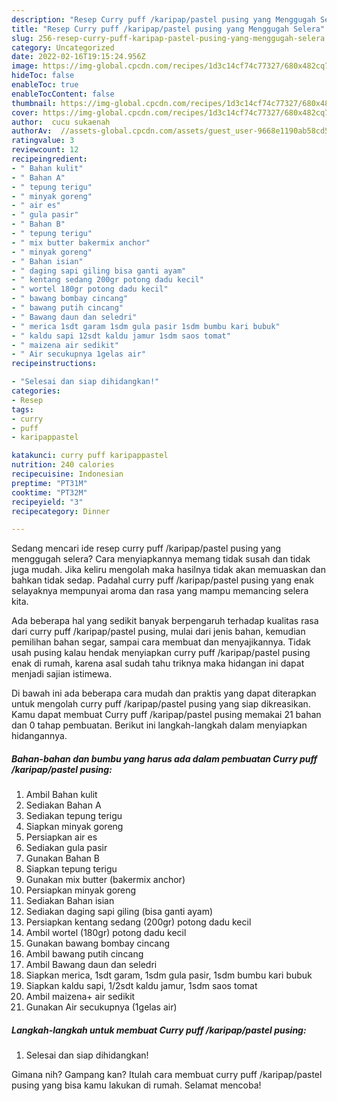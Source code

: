```yaml
---
description: "Resep Curry puff /karipap/pastel pusing yang Menggugah Selera"
title: "Resep Curry puff /karipap/pastel pusing yang Menggugah Selera"
slug: 256-resep-curry-puff-karipap-pastel-pusing-yang-menggugah-selera
category: Uncategorized
date: 2022-02-16T19:15:24.956Z
image: https://img-global.cpcdn.com/recipes/1d3c14cf74c77327/680x482cq70/curry-puff-karipappastel-pusing-foto-resep-utama.jpg
hideToc: false
enableToc: true
enableTocContent: false
thumbnail: https://img-global.cpcdn.com/recipes/1d3c14cf74c77327/680x482cq70/curry-puff-karipappastel-pusing-foto-resep-utama.jpg
cover: https://img-global.cpcdn.com/recipes/1d3c14cf74c77327/680x482cq70/curry-puff-karipappastel-pusing-foto-resep-utama.jpg
author:  cucu sukaenah
authorAv:  //assets-global.cpcdn.com/assets/guest_user-9668e1190ab58cd58d666d5934e79c79da2e02f4421a6ed9abc4b163da97d6e7.png
ratingvalue: 3
reviewcount: 12
recipeingredient:
- " Bahan kulit"
- " Bahan A"
- " tepung terigu"
- " minyak goreng"
- " air es"
- " gula pasir"
- " Bahan B"
- " tepung terigu"
- " mix butter bakermix anchor"
- " minyak goreng"
- " Bahan isian"
- " daging sapi giling bisa ganti ayam"
- " kentang sedang 200gr potong dadu kecil"
- " wortel 180gr potong dadu kecil"
- " bawang bombay cincang"
- " bawang putih cincang"
- " Bawang daun dan seledri"
- " merica 1sdt garam 1sdm gula pasir 1sdm bumbu kari bubuk"
- " kaldu sapi 12sdt kaldu jamur 1sdm saos tomat"
- " maizena air sedikit"
- " Air secukupnya 1gelas air"
recipeinstructions:

- "Selesai dan siap dihidangkan!"
categories:
- Resep
tags:
- curry
- puff
- karipappastel

katakunci: curry puff karipappastel 
nutrition: 240 calories
recipecuisine: Indonesian
preptime: "PT31M"
cooktime: "PT32M"
recipeyield: "3"
recipecategory: Dinner

---
```



Sedang mencari ide resep curry puff /karipap/pastel pusing yang menggugah selera? Cara menyiapkannya memang tidak susah dan tidak juga mudah. Jika keliru mengolah maka hasilnya tidak akan memuaskan dan bahkan tidak sedap. Padahal curry puff /karipap/pastel pusing yang enak selayaknya mempunyai aroma dan rasa yang mampu memancing selera kita.


Ada beberapa hal yang sedikit banyak berpengaruh terhadap kualitas rasa dari curry puff /karipap/pastel pusing, mulai dari jenis bahan, kemudian pemilihan bahan segar, sampai cara membuat dan menyajikannya. Tidak usah pusing kalau hendak menyiapkan curry puff /karipap/pastel pusing enak di rumah, karena asal sudah tahu triknya maka hidangan ini dapat menjadi sajian istimewa.




Di bawah ini ada beberapa cara mudah dan praktis yang dapat diterapkan untuk mengolah curry puff /karipap/pastel pusing yang siap dikreasikan. Kamu dapat membuat Curry puff /karipap/pastel pusing memakai 21 bahan dan 0 tahap pembuatan. Berikut ini langkah-langkah dalam menyiapkan hidangannya.

<!--inarticleads1-->

##### Bahan-bahan dan bumbu yang harus ada dalam pembuatan Curry puff /karipap/pastel pusing:

1. Ambil  Bahan kulit
1. Sediakan  Bahan A
1. Sediakan  tepung terigu
1. Siapkan  minyak goreng
1. Persiapkan  air es
1. Sediakan  gula pasir
1. Gunakan  Bahan B
1. Siapkan  tepung terigu
1. Gunakan  mix butter (bakermix anchor)
1. Persiapkan  minyak goreng
1. Sediakan  Bahan isian
1. Sediakan  daging sapi giling (bisa ganti ayam)
1. Persiapkan  kentang sedang (200gr) potong dadu kecil
1. Ambil  wortel (180gr) potong dadu kecil
1. Gunakan  bawang bombay cincang
1. Ambil  bawang putih cincang
1. Ambil  Bawang daun dan seledri
1. Siapkan  merica, 1sdt garam, 1sdm gula pasir, 1sdm bumbu kari bubuk
1. Siapkan  kaldu sapi, 1/2sdt kaldu jamur, 1sdm saos tomat
1. Ambil  maizena+ air sedikit
1. Gunakan  Air secukupnya (1gelas air)




<!--inarticleads2-->

##### Langkah-langkah untuk membuat Curry puff /karipap/pastel pusing:


1. Selesai dan siap dihidangkan!



Gimana nih? Gampang kan? Itulah cara membuat curry puff /karipap/pastel pusing yang bisa kamu lakukan di rumah. Selamat mencoba!

